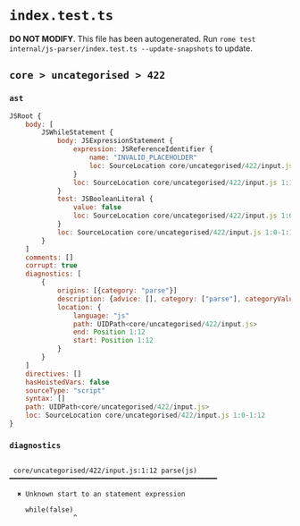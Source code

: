 # `index.test.ts`

**DO NOT MODIFY**. This file has been autogenerated. Run `rome test internal/js-parser/index.test.ts --update-snapshots` to update.

## `core > uncategorised > 422`

### `ast`

```javascript
JSRoot {
	body: [
		JSWhileStatement {
			body: JSExpressionStatement {
				expression: JSReferenceIdentifier {
					name: "INVALID_PLACEHOLDER"
					loc: SourceLocation core/uncategorised/422/input.js 1:12-1:12
				}
				loc: SourceLocation core/uncategorised/422/input.js 1:12-1:12
			}
			test: JSBooleanLiteral {
				value: false
				loc: SourceLocation core/uncategorised/422/input.js 1:6-1:11
			}
			loc: SourceLocation core/uncategorised/422/input.js 1:0-1:12
		}
	]
	comments: []
	corrupt: true
	diagnostics: [
		{
			origins: [{category: "parse"}]
			description: {advice: [], category: ["parse"], categoryValue: "js", message: [RAW_MARKUP {value: "Unknown start to an "}, "statement expression"]}
			location: {
				language: "js"
				path: UIDPath<core/uncategorised/422/input.js>
				end: Position 1:12
				start: Position 1:12
			}
		}
	]
	directives: []
	hasHoistedVars: false
	sourceType: "script"
	syntax: []
	path: UIDPath<core/uncategorised/422/input.js>
	loc: SourceLocation core/uncategorised/422/input.js 1:0-1:12
}
```

### `diagnostics`

```

 core/uncategorised/422/input.js:1:12 parse(js) ━━━━━━━━━━━━━━━━━━━━━━━━━━━━━━━━━━━━━━━━━━━━━━━━━━━━

  ✖ Unknown start to an statement expression

    while(false)
                ^


```
